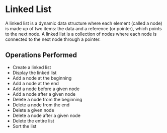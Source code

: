 # Linked List
A linked list is a dynamic data structure where each element (called a node) is made up of two items: the data and a reference (or pointer), which points to the next node. A linked list is a collection of nodes where each node is connected to the next node through a pointer.

## Operations Performed
* Create a linked list
* Display the linked list
* Add a node at the beginning
* Add a node at the end
* Add a node before a given node
* Add a node after a given node
* Delete a node from the beginning
* Delete a node from the end
* Delete a given node
* Delete a node after a given node
* Delete the entire list
* Sort the list